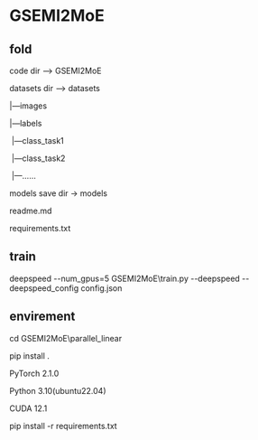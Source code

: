 # GSEMI2MoE

## fold

code dir –> GSEMI2MoE



datasets dir –> datasets

|—images

|—labels

​	|—class_task1

​	|—class_task2

​	|—……



models save dir -> models



readme.md



requirements.txt



## train
deepspeed --num_gpus=5 GSEMI2MoE\train.py --deepspeed --deepspeed_config config.json

## envirement

cd GSEMI2MoE\parallel_linear

pip install .

PyTorch  2.1.0

Python  3.10(ubuntu22.04)

CUDA  12.1

pip install -r requirements.txt

